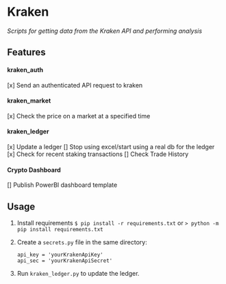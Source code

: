 # Kraken
*Scripts for getting data from the Kraken API and performing analysis*

## Features
#### kraken_auth
[x] Send an authenticated API request to kraken
#### kraken_market
[x] Check the price on a market at a specified time
#### kraken_ledger
[x] Update a ledger
[] Stop using excel/start using a real db for the ledger
[x] Check for recent staking transactions
[] Check Trade History
#### Crypto Dashboard
[] Publish PowerBI dashboard template

## Usage
1. Install requirements
`$ pip install -r requirements.txt`
or
`> python -m pip install requirements.txt`

1. Create a `secrets.py` file in the same directory:
    ```
    api_key = 'yourKrakenApiKey'
    api_sec = 'yourKrakenApiSecret'
    ```
1. Run `kraken_ledger.py` to update the ledger.